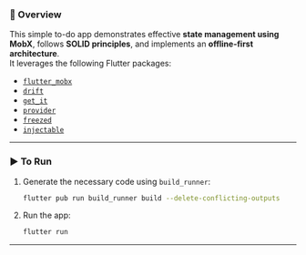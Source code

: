 ### 📝 Overview

This simple to-do app demonstrates effective **state management using MobX**, follows **SOLID principles**, and implements an **offline-first architecture**.  
It leverages the following Flutter packages:

- [`flutter_mobx`](https://pub.dev/packages/flutter_mobx)  
- [`drift`](https://pub.dev/packages/drift)  
- [`get_it`](https://pub.dev/packages/get_it)  
- [`provider`](https://pub.dev/packages/provider)  
- [`freezed`](https://pub.dev/packages/freezed)  
- [`injectable`](https://pub.dev/packages/injectable)

---

### ▶️ To Run

1. Generate the necessary code using `build_runner`:

   ```bash
   flutter pub run build_runner build --delete-conflicting-outputs
   ```

2. Run the app:

   ```bash
   flutter run
   ```

---
